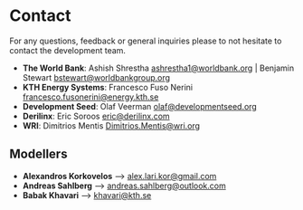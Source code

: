 # Contact

For any questions, feedback or general inquiries please to not hesitate to contact the development team.

- **The World Bank**: Ashish Shrestha <ashrestha1@worldbank.org> | Benjamin Stewart <bstewart@worldbankgroup.org>
- **KTH Energy Systems**: Francesco Fuso Nerini <francesco.fusonerini@energy.kth.se>
- **Development Seed**: Olaf Veerman <olaf@developmentseed.org>
- **Derilinx**: Eric Soroos <eric@derilinx.com>
- **WRI**: Dimitrios Mentis <Dimitrios.Mentis@wri.org>

## Modellers

- **Alexandros Korkovelos** --> <alex.lari.kor@gmail.com>
- **Andreas Sahlberg** --> <andreas.sahlberg@outlook.com>
- **Babak Khavari** --> <khavari@kth.se>